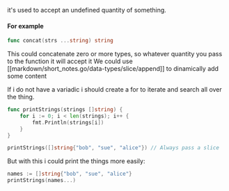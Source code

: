 it's used to accept an undefined quantity of something.
#### For example
```go
func concat(strs ...string) string
```
This could concatenate zero or more types, so whatever quantity you pass to the function it will accept it
We could use [[markdown/short_notes.go/data-types/slice/append]] to dinamically add some content

If i do not have a variadic i should create a for to iterate and search all over the thing.
```go
func printStrings(strings []string) {
    for i := 0; i < len(strings); i++ {
        fmt.Println(strings[i])
    }
}

printStrings([]string{"bob", "sue", "alice"}) // Always pass a slice
```
But with this i could print the things more easily:
```go
names := []string{"bob", "sue", "alice"}
printStrings(names...)
```